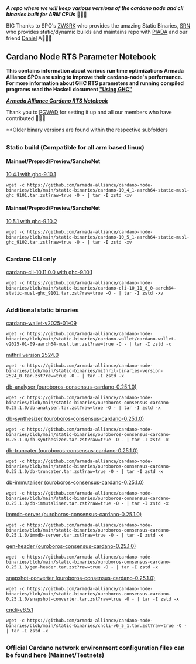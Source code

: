 ##

**_A repo where we will keep various versions of the cardano node and cli binaries built for ARM CPUs_** 🏴‍☠️🦾

BIG Thanks to SPO's [ZW3RK](https://twitter.com/zw3rkpool/) who provides the amazing Static Binaries, [SRN](https://armada-alliance.com/stake-pools/cc1b1c03798884c636703443a23b8d9e827d6c0417921600394198a0) who provides static/dynamic builds and maintains repo with [PIADA](https://armada-alliance.com/stake-pools/b8d8742c7b7b512468448429c776b3b0f824cef460db61aa1d24bc65) and our friend [Daniel](https://github.com/rekuenkdr) ₳🏴‍☠️🙏

## Cardano Node RTS Parameter Notebook

**This contains information about various run time optimizations Armada Alliance SPOs are using to improve their cardano-node's performance. For more information about GHC RTS parameters and running compiled programs read the Haskell document ["Using GHC"](https://downloads.haskell.org/~ghc/latest/docs/html/users_guide/runtime_control.html)**

**_[Armada Alliance Cardano RTS Notebook](https://docs.google.com/spreadsheets/d/1sw_fzqoubOEG6lMpWKVzCF8yISfY4YFAvnx_5E5T-1s/edit#gid=0)_**

Thank you to [PGWAD](https://armada-alliance.com/stake-pools/7e45a7e6ab3afcf99120e97aedf84e706e43d829ddc610ad667a85a3) for setting it up and all our members who have contributed 🙏🏴‍☠️

**Older binary versions are found within the respective subfolders

##

### Static build (Compatible for all arm based linux)
#### Mainnet/Preprod/Preview/SanchoNet

[10.4.1 with ghc-9.10.1](https://github.com/armada-alliance/cardano-node-binaries/blob/main/static-binaries/cardano-10_4_1-aarch64-static-musl-ghc_9101.tar.zst?raw=true)

```
wget -c https://github.com/armada-alliance/cardano-node-binaries/blob/main/static-binaries/cardano-10_4_1-aarch64-static-musl-ghc_9101.tar.zst?raw=true -O - | tar -I zstd -xv
```

#### Mainnet/Preprod/Preview/SanchoNet

[10.5.1 with ghc-9.10.2](https://github.com/armada-alliance/cardano-node-binaries/blob/main/static-binaries/cardano-10_5_1-aarch64-static-musl-ghc_9102.tar.zst?raw=true)

```
wget -c https://github.com/armada-alliance/cardano-node-binaries/blob/main/static-binaries/cardano-10_5_1-aarch64-static-musl-ghc_9102.tar.zst?raw=true -O - | tar -I zstd -xv
```

##

### Cardano CLI only

[cardano-cli-10.11.0.0 with ghc-9.10.1](https://github.com/armada-alliance/cardano-node-binaries/blob/main/static-binaries/cardano-cli-10_11_0_0-aarch64-static-musl-ghc_9101.tar.zst?raw=true)

```
wget -c https://github.com/armada-alliance/cardano-node-binaries/blob/main/static-binaries/cardano-cli-10_11_0_0-aarch64-static-musl-ghc_9101.tar.zst?raw=true -O - | tar -I zstd -xv
```

##

### Additional static binaries

[cardano-wallet-v2025-01-09](https://github.com/armada-alliance/cardano-node-binaries/blob/main/static-binaries/cardano-wallet/cardano-wallet-v2025-01-09-aarch64-musl.tar.zst?raw=true)

```
wget -c https://github.com/armada-alliance/cardano-node-binaries/blob/main/static-binaries/cardano-wallet/cardano-wallet-v2025-01-09-aarch64-musl.tar.zst?raw=true -O - | tar -I zstd -x
```

[mithril version 2524.0](https://github.com/armada-alliance/cardano-node-binaries/blob/main/static-binaries/mithril-binaries-version-2524_0.tar.zst?raw=true)

```
wget -c https://github.com/armada-alliance/cardano-node-binaries/blob/main/static-binaries/mithril-binaries-version-2524_0.tar.zst?raw=true -O - | tar -I zstd -x
```

[db-analyser (ouroboros-consensus-cardano-0.25.1.0)](https://github.com/armada-alliance/cardano-node-binaries/blob/main/static-binaries/ouroboros-consensus-cardano-0.25.1.0/db-analyser.tar.zst?raw=true)

```
wget -c https://github.com/armada-alliance/cardano-node-binaries/blob/main/static-binaries/ouroboros-consensus-cardano-0.25.1.0/db-analyser.tar.zst?raw=true -O - | tar -I zstd -x
```

[db-synthesizer (ouroboros-consensus-cardano-0.25.1.0)](https://github.com/armada-alliance/cardano-node-binaries/blob/main/static-binaries/ouroboros-consensus-cardano-0.25.1.0/db-synthesizer.tar.zst?raw=true)

```
wget -c https://github.com/armada-alliance/cardano-node-binaries/blob/main/static-binaries/ouroboros-consensus-cardano-0.25.1.0/db-synthesizer.tar.zst?raw=true -O - | tar -I zstd -x
```

[db-truncater (ouroboros-consensus-cardano-0.25.1.0)](https://github.com/armada-alliance/cardano-node-binaries/blob/main/static-binaries/ouroboros-consensus-cardano-0.25.1.0/db-truncater.tar.zst?raw=true)

```
wget -c https://github.com/armada-alliance/cardano-node-binaries/blob/main/static-binaries/ouroboros-consensus-cardano-0.25.1.0/db-truncater.tar.zst?raw=true -O - | tar -I zstd -x
```

[db-immutaliser (ouroboros-consensus-cardano-0.25.1.0)](https://github.com/armada-alliance/cardano-node-binaries/blob/main/static-binaries/ouroboros-consensus-cardano-0.25.1.0/db-immutaliser.tar.zst?raw=true)

```
wget -c https://github.com/armada-alliance/cardano-node-binaries/blob/main/static-binaries/ouroboros-consensus-cardano-0.25.1.0/db-immutaliser.tar.zst?raw=true -O - | tar -I zstd -x
```

[immdb-server (ouroboros-consensus-cardano-0.25.1.0)](https://github.com/armada-alliance/cardano-node-binaries/blob/main/static-binaries/ouroboros-consensus-cardano-0.25.1.0/immdb-server.tar.zst?raw=true)

```
wget -c https://github.com/armada-alliance/cardano-node-binaries/blob/main/static-binaries/ouroboros-consensus-cardano-0.25.1.0/immdb-server.tar.zst?raw=true -O - | tar -I zstd -x
```

[gen-header (ouroboros-consensus-cardano-0.25.1.0)](https://github.com/armada-alliance/cardano-node-binaries/blob/main/static-binaries/ouroboros-consensus-cardano-0.25.1.0/gen-header.tar.zst?raw=true)

```
wget -c https://github.com/armada-alliance/cardano-node-binaries/blob/main/static-binaries/ouroboros-consensus-cardano-0.25.1.0/gen-header.tar.zst?raw=true -O - | tar -I zstd -x
```

[snapshot-converter (ouroboros-consensus-cardano-0.25.1.0)](https://github.com/armada-alliance/cardano-node-binaries/blob/main/static-binaries/ouroboros-consensus-cardano-0.25.1.0/snapshot-converter.tar.zst?raw=true)

```
wget -c https://github.com/armada-alliance/cardano-node-binaries/blob/main/static-binaries/ouroboros-consensus-cardano-0.25.1.0/snapshot-converter.tar.zst?raw=true -O - | tar -I zstd -x
```

[cncli-v6.5.1](https://github.com/armada-alliance/cardano-node-binaries/blob/main/static-binaries/cncli-v6_5_1.tar.zst?raw=true)

```
wget -c https://github.com/armada-alliance/cardano-node-binaries/blob/main/static-binaries/cncli-v6_5_1.tar.zst?raw=true -O - | tar -I zstd -x
```

##

### Official Cardano network environment configuration files can be found [here](https://book.world.dev.cardano.org/environments.html) (Mainnet/Testnets)

